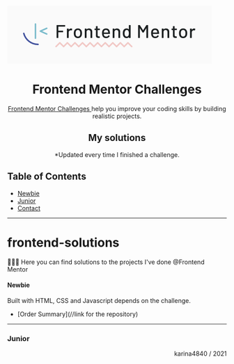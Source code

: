 ![website logo](logo.png)


<h1 align= "center">Frontend Mentor Challenges</h1>

<div align="center">
    <p>    
    <a href="https://www.frontendmentor.io/challenges">
      Frontend Mentor Challenges
    </a></span>
     help you improve your coding skills by building realistic projects.
    </p>
</div>

<div>
<h2 align= "center">My solutions</h2>
<p align= "center">*Updated every time I finished a challenge.</p>
</div>

## Table of Contents
- [Newbie](#newbie) 
- [Junior](#junior)  
- [Contact](#contact)

---




# frontend-solutions
👩🏻‍💻 Here you can find solutions to the projects I've done @Frontend Mentor

#### Newbie

Built with HTML, CSS and Javascript depends on the challenge.  

- [Order Summary](//link for the repository)

---
### Junior


<div align="right">
    karina4840 / 2021
</div>
